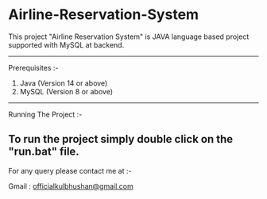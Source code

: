 # Airline-Reservation-System
This project "Airline Reservation System" is JAVA language based project supported with MySQL at backend.

---------------------------------------------------------------
Prerequisites :-

1. Java (Version 14 or above)
2. MySQL (Version 8 or above)

---------------------------------------------------------------
Running The Project :-

To run the project simply double click on the "run.bat" file.
---------------------------------------------------------------

For any query please contact me at :-

Gmail : officialkulbhushan@gmail.com

